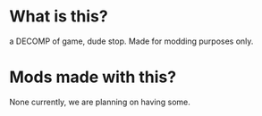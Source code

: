 # What is this?
 a DECOMP of game, dude stop. Made for modding purposes only.

# Mods made with this?
 None currently, we are planning on having some.